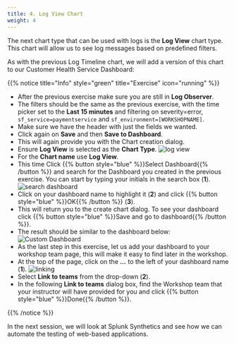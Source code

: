 ```yaml
---
title: 4. Log View Chart
weight: 4
---
```


The next chart type that can be used with logs is the **Log View** chart type. This chart will allow us to see log messages based on predefined filters.

As with the previous Log Timeline chart, we will add a version of this chart to our Customer Health Service Dashboard:

{{% notice title="Info" style="green" title="Exercise" icon="running" %}}

* After the previous exercise make sure you are still in **Log Observer**.
* The filters should be the same as the previous exercise, with the time picker set to the **Last 15 minutes** and filtering on severity=error, `sf_service=paymentservice` and `sf_environment=[WORKSHOPNAME]`.
* Make sure we have the header with just the fields we wanted.
* Click again on **Save** and then **Save to Dashboard**.
* This will again provide you with the Chart creation dialog.
* Ensure **Log View** is selected as the **Chart Type**.
  ![log view](../images/log-view.png?classes=left&width=30vw)
* For the **Chart name** use **Log View**.
* This time Click {{% button style="blue" %}}Select Dashboard{{% /button %}} and search for the Dashboard you created in the previous exercise. You can start by typing your initials in the search box (**1**).
  ![search dashboard](../images/search-dashboard.png)
* Click on your dashboard name to highlight it (**2**) and click {{% button style="blue" %}}OK{{% /button %}} (**3**).
* This will return you to the create chart dialog. To see your dashboard click {{% button style="blue" %}}Save and go to dashboard{{% /button %}}.
* The result should be similar to the dashboard below:
  ![Custom Dashboard](../images/log-observer-custom-dashboard.png)
* As the last step in this exercise, let us add your dashboard to your workshop team page, this will make it easy to find later in the workshop.
* At the top of the page, click on the ***...*** to the left of your dashboard name (**1**).
  ![linking](../images/linking.png)
* Select **Link to teams** from the drop-down (**2**).
* In the following **Link to teams** dialog box, find the Workshop team that your instructor will have provided for you and click {{% button style="blue" %}}Done{{% /button %}}.

{{% /notice %}}

In the next session, we will look at Splunk Synthetics and see how we can automate the testing of web-based applications.
